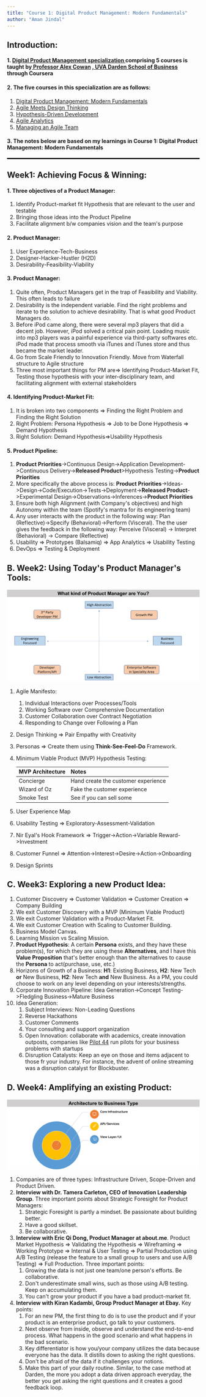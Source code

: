 ```yaml
---
title: "Course 1: Digital Product Management: Modern Fundamentals"
author: "Aman Jindal"
---
```


## Introduction:

#### 1. <a href='https://www.coursera.org/specializations/uva-darden-digital-product-management' target="_blank"> Digital Product Management specialization </a> comprising 5 courses is taught by<a href='https://www.alexandercowan.com/' target="_blank"> Professor Alex Cowan</a> <a href='https://www.darden.virginia.edu/' target="_blank">, UVA Darden School of Business</a> through Coursera

#### 2. The five courses in this specialization are as follows:
   1. <a href='https://www.coursera.org/learn/uva-darden-digital-product-management?specialization=uva-darden-digital-product-management' target="_blank"> Digital Product Management: Modern Fundamentals </a>
   2. <a href='https://www.coursera.org/learn/uva-darden-getting-started-agile?specialization=uva-darden-digital-product-management' target="_blank"> Agile Meets Design Thinking </a>
   3. <a href='https://www.coursera.org/learn/uva-darden-agile-testing?specialization=uva-darden-digital-product-management' target="_blank"> Hypothesis-Driven Development </a>
   4. <a href='https://www.coursera.org/learn/uva-darden-agile-analytics?specialization=uva-darden-digital-product-management' target="_blank"> Agile Analytics </a>
   5. <a href='https://www.coursera.org/learn/uva-darden-agile-team-management?specialization=uva-darden-digital-product-management' target="_blank"> Managing an Agile Team </a>

#### 3. The notes below are based on my learnings in Course 1: Digital Product Management: Modern Fundamentals

<hr style="border:.05px solid black">

## Week1: Achieving Focus & Winning:

#### 1. Three objectives of a Product Manager:
   1. Identify Product-market fit Hypothesis that are relevant to the user and testable
   2. Bringing those ideas into the Product Pipeline
   3. Facilitate alignment b/w companies vision and the team's purpose

#### 2. Product Manager:
   1. User Experience-Tech-Business
   2. Designer-Hacker-Hustler (H2D)
   3. Desirability-Feasibility-Viability

#### 3. Product Manager:
   1. Quite often, Product Managers get in the trap of Feasibility and Viability. This often leads to failure
   2. Desirability is the independent variable. Find the right problems and iterate to the solution to achieve desirability. That is what good Product Managers do.
   3. Before iPod came along, there were several mp3 players that did a decent job. However, iPod solved a critical pain point. Loading music into mp3 players was a painful experience via third-party softwares etc. iPod made that process smooth via iTunes and iTunes store and thus became the market leader.
   4. Go from Scale Friendly to Innovation Friendly. Move from Waterfall structure to Agile structure
   5. Three most important things for PM are=> Identifying Product-Market Fit, Testing those hypothesis with your inter-disciplinary team, and facilitating alignment with external stakeholders

#### 4. Identifying Product-Market Fit:
   1. It is broken into two components => Finding the Right Problem and Finding the Right Solution
   2. Right Problem: Persona Hypothesis => Job to be Done Hypothesis => Demand Hypothesis
   3. Right Solution: Demand Hypothesis=>Usability Hypothesis

#### 5. Product Pipeline:
   1. **Product Priorities**->Continuous Design->Application Development->Continuous Delivery->**Released Product**>Hypothesis Testing->**Product Priorities**
   2. More specifically the above process is: **Product Priorities**->Ideas->Design->Code/Execution->Tests->Deployment->**Released Product**->Experimental Design->Observations->Inferences->**Product Priorities**
   3. Ensure both high Alignment (with Company's objectives) and high Autonomy within the team  (Spotify's mantra for its engineering team)
   4. Any user interacts with the product in the following way: Plan (Reflective)->Specify (Behavioral)->Perform (Visceral). The the user gives the feedback in the following way: Perceive (Visceral) -> Interpret (Behavioral) -> Compare (Reflective) 
   5. Usability => Prototypes (Balsamiq) => App Analytics => Usability Testing
   6. DevOps => Testing & Deployment 

## B. Week2: Using Today's Product Manager's Tools:

<img src='.//Course1_Images/image01.jpg'/>

   1. Agile Manifesto:
      1. Individual Interactions over Processes/Tools
      2. Working Software over Comprehensive Documentation
      3. Customer Collaboration over Contract Negotiation
      4. Responding to Change over Following a Plan
   
   2. Design Thinking => Pair Empathy with Creativity
   3. Personas => Create them using **Think-See-Feel-Do** Framework.
   4. Minimum Viable Product (MVP) Hypothesis Testing:
          
      | MVP Architecture | Notes                               |
      | :---             | :---                                |
      | Concierge        | Hand create the customer experience |
      | Wizard of Oz     | Fake the customer experience        |
      | Smoke Test       | See if you can sell some            |
   
   5. User Experience Map
   6. Usability Testing => Exploratory-Assessment-Validation
   7. Nir Eyal's Hook Framework => Trigger->Action->Variable Reward->Investment
   8. Customer Funnel => Attention->Interest->Desire->Action->Onboarding
   9. Design Sprints 

## C. Week3: Exploring a new Product Idea:

   1. Customer Discovery => Customer Validation => Customer Creation => Company Building
   2. We exit Customer Discovery with a MVP (Minimum Viable Product)
   3. We exit Customer Validation with a Product-Market Fit.
   4. We exit Customer Creation with Scaling to Customer Building.
   5. Business Model Canvas.
   6. Learning Mission vs Scaling Mission.
   7. **Product Hypothesis**: A certain **Persona** exists, and they have these problem(s), for which they are using these **Alternatives**, and I have this **Value Proposition** that's better enough than the alternatives to cause the **Persona** to act(purchase, use, etc.)
   8. Horizons of Growth of a Business: **H1**: Existing Business, **H2**: New Tech **or** New Business, **H2**: New Tech **and** New Business. As a PM, you could choose to work on any level depending on your interests/strengths.
   9. Corporate Innovation Pipeline: Idea Generation->Concept Testing->Fledgling Business->Mature Business
   10. Idea Generation:
       1.  Subject Interviews: Non-Leading Questions
       2.  Reverse Hackathons
       3.  Customer Comments
       4.  Your consulting and support organization
       5.  Open Innovation: collaborate with academics, create innovation outposts, companies like <a href='https://www.pilot44.com/' target="_blank">Pilot 44</a> run pilots for your business problems with startups
       6.  Disruption Catalysts: Keep an eye on those and items adjacent to those fr your industry. For instance, the advent of online streaming was a disruption catalyst for Blockbuster. 

## D. Week4: Amplifying an existing Product:

   <img src='.//Course1_Images/image02.jpg'/>

   1. Companies are of three types: Infrastructure Driven, Scope-Driven and Product Driven.
   2. **Interview with Dr. Tamera Carleton, CEO of Innovation Leadership Group**. Three important points about Strategic Foresight for Product Managers:
        1. Strategic Foresight is partly a mindset. Be passionate about building better. 
        2. Have a good skillset.
        3. Be collaborative.
   3. **Interview with Eric Qi Dong, Product Manager at about.me**. Product Market Hypothesis => Validating the Hypothesis => Wireframing => Working Prototype => Internal & User Testing => Partial Production using A/B Testing (release the feature to a small group to users and use A/B Testing) => Full Production. Three important points:
        1. Growing the data is not just one team/one person's efforts. Be collaborative.
        2. Don't underestimate small wins, such as those using A/B testing. Keep on accumulating them.
        3. You can't grow your product if you have a bad product-market fit.
   4. **Interview with Kiran Kadambi, Group Product Manager at Ebay.** Key points:
         1. For an new PM, the first thing to do is to use the product and if your product is an enterprise product, go talk to your customers.
         2. Next observe from inside, observe and understand the end-to-end process. What happens in the good scenario and what happens in the bad scenario.
         3. Key differentiator is how you/your company utilizes the data because everyone has the data. It distills down to asking the right questions.
         4. Don't be afraid of the data if it challenges your notions.
         5. Make this part of your daily routine. Similar, to the case method at Darden, the more you adopt a data driven approach everyday, the better you get asking the right questions and it creates a good feedback loop.